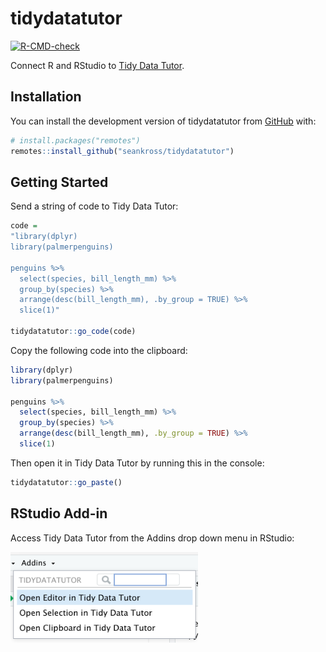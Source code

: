 
# tidydatatutor

<!-- badges: start -->
[![R-CMD-check](https://github.com/seankross/tidydatatutor/workflows/R-CMD-check/badge.svg)](https://github.com/seankross/tidydatatutor/actions)
<!-- badges: end -->

Connect R and RStudio to [Tidy Data Tutor](https://tidydatatutor.com).

## Installation

You can install the development version of tidydatatutor from [GitHub](https://github.com/) with:

``` r
# install.packages("remotes")
remotes::install_github("seankross/tidydatatutor")
```

## Getting Started

Send a string of code to Tidy Data Tutor:

```r
code = 
"library(dplyr)
library(palmerpenguins)

penguins %>%
  select(species, bill_length_mm) %>%
  group_by(species) %>%
  arrange(desc(bill_length_mm), .by_group = TRUE) %>% 
  slice(1)"
  
tidydatatutor::go_code(code)
```

Copy the following code into the clipboard:

```r
library(dplyr)
library(palmerpenguins)

penguins %>%
  select(species, bill_length_mm) %>%
  group_by(species) %>%
  arrange(desc(bill_length_mm), .by_group = TRUE) %>% 
  slice(1)
```

Then open it in Tidy Data Tutor by running this in the console:

```r
tidydatatutor::go_paste()
```

## RStudio Add-in

Access Tidy Data Tutor from the Addins drop down menu in RStudio:

<p align="left"><img src="man/figures/addin.png" width="300px"></p>
